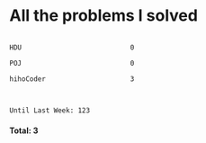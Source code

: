 # All the problems I solved

```Codeforces                    0

HDU                           0

POJ                           0

hihoCoder                     3



Until Last Week: 123

```
#### Total: 3
